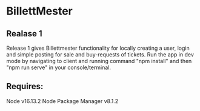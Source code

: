 # BillettMester

## Realase 1

Release 1 gives Billettmester functionality for locally creating a user, login and simple posting for sale and buy-requests of tickets. Run the app in dev mode by navigating to client and running command "npm install" and then "npm run serve" in your console/terminal.

## Requires:

Node v16.13.2
Node Package Manager v8.1.2
